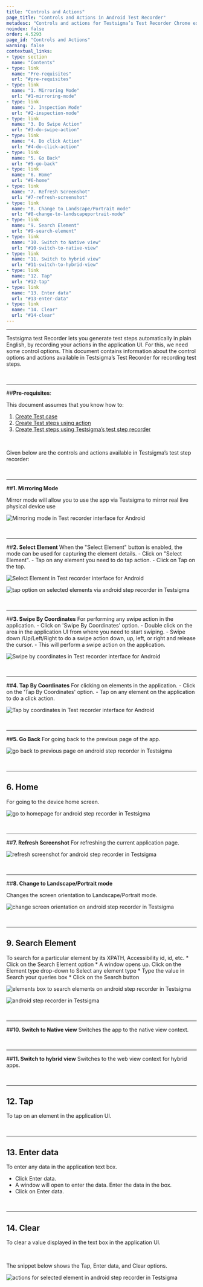 ```yaml
---
title: "Controls and Actions"
page_title: "Controls and Actions in Android Test Recorder"
metadesc: "Controls and actions for Testsigma’s Test Recorder Chrome extension"
noindex: false
order: 4.5293
page_id: "Controls and Actions"
warning: false
contextual_links:
- type: section
  name: "Contents"
- type: link
  name: "Pre-requisites"
  url: "#pre-requisites"
- type: link
  name: "1. Mirroring Mode"
  url: "#1-mirroring-mode"
- type: link
  name: "2. Inspection Mode"
  url: "#2-inspection-mode"
- type: link
  name: "3. Do Swipe Action"
  url: "#3-do-swipe-action"
- type: link
  name: "4. Do click Action"
  url: "#4-do-click-action"
- type: link
  name: "5. Go Back"
  url: "#5-go-back"
- type: link
  name: "6. Home"
  url: "#6-home"
- type: link
  name: "7. Refresh Screenshot"
  url: "#7-refresh-screenshot"
- type: link
  name: "8. Change to Landscape/Portrait mode"
  url: "#8-change-to-landscapeportrait-mode"
- type: link
  name: "9. Search Element"
  url: "#9-search-element"
- type: link
  name: "10. Switch to Native view"
  url: "#10-switch-to-native-view"
- type: link
  name: "11. Switch to hybrid view"
  url: "#11-switch-to-hybrid-view"
- type: link
  name: "12. Tap"
  url: "#12-tap"
- type: link
  name: "13. Enter data"
  url: "#13-enter-data"
- type: link
  name: "14. Clear"
  url: "#14-clear"
---
```


---

Testsigma test Recorder lets you generate test steps automatically in plain English, by recording your actions in the application UI. For this, we need some control options. This document contains information about the control options and actions available in Testsigma’s Test Recorder for recording test steps. 

&emsp;

---
##**Pre-requisites**:

This document assumes that you know how to:

 1. [Create Test case](https://testsigma.com/docs/test-cases/manage/add-edit-delete/)
 2. [Create Test steps using action](https://testsigma.com/docs/test-cases/create-steps-nl/overview/)
 3. [Create Test steps using Testsigma’s test step recorder](https://testsigma.com/docs/test-cases/create-steps-recorder/web-apps/overview/)

&emsp;

Given below are the controls and actions available in Testsigma’s test step recorder:
 
 &emsp;

---
##**1. Mirroring Mode**

 Mirror mode will allow you to use the app via Testsigma to mirror real live physical device use

![Mirroring mode in Test recorder interface for Android](https://s3.amazonaws.com/static-docs.testsigma.com/new_images/test-cases/create-steps-recorder/android-apps/overview/test-recorder-interface-android-1-mirroring-mode.png)


&emsp;

---
##**2. Select Element**
 When the "Select Element" button is enabled, the mode can be used for capturing the element details.
    - Click on "Select Element".
    - Tap on any element you need to do tap action.
    - Click on Tap on the top.

![Select Element in Test recorder interface for Android](https://s3.amazonaws.com/static-docs.testsigma.com/new_images/test-cases/create-steps-recorder/android-apps/overview/test-recorder-interface-android-1-select-element.png)

![tap option on selected elements via android step recorder in Testsigma](https://docs.testsigma.com/images/controls-and-actions/tap-option-selected-elements-android-step-recorder.png)

&emsp;

---
##**3. Swipe By Coordinates**
  For performing any swipe action in the application.
    - Click on 'Swipe By Coordinates' option.
    - Double click on the area in the application UI from  where you need to start swiping.
    - Swipe down /Up/Left/Right to do a swipe action down,  up, left, or right and release the cursor.
    - This will perform a swipe action on the application.

![Swipe by coordinates  in Test recorder interface for Android](https://s3.amazonaws.com/static-docs.testsigma.com/new_images/test-cases/create-steps-recorder/android-apps/overview/test-recorder-interface-android-1-swipe-by-coordinates.png)

&emsp;

---
##**4. Tap By Coordinates**
 For clicking on elements in the application.
    - Click on the 'Tap By Coordinates' option.
    - Tap on any element on the application to do a click action.

![Tap by coordinates  in Test recorder interface for Android](https://s3.amazonaws.com/static-docs.testsigma.com/new_images/test-cases/create-steps-recorder/android-apps/overview/test-recorder-interface-android-1-tap-by-coordinates.png)

&emsp;

---
##**5. Go Back**
 For going back to the previous page of the app.

![go back to previous page on android step recorder in Testsigma](https://docs.testsigma.com/images/controls-and-actions/go-back-android-step-recorder.png)

&emsp;

---
## **6. Home**
 For going to the device home screen.

![go to homepage for android step recorder in Testsigma](https://docs.testsigma.com/images/controls-and-actions/go-to-homepage-android-step-recorder.png)

&emsp;

---
##**7. Refresh Screenshot**
 For refreshing the current application page.

![refresh screenshot for android step recorder in Testsigma](https://docs.testsigma.com/images/controls-and-actions/refresh-screenshot-android-step-recorder.png)

&emsp;

---
##**8. Change to Landscape/Portrait mode**

Changes the screen orientation to Landscape/Portrait mode. 

![change screen orientation on android step recorder in Testsigma](https://docs.testsigma.com/images/controls-and-actions/change-screen-orientation-android-step-recorder.png)

&emsp;

---
## **9. Search Element**
 To search for a particular element by its XPATH, Accessibility id, id, etc.
    * Click on the Search Element option
    * A window opens up. Click on the Element type drop-down to Select any element type
    * Type the value in Search your queries box
    * Click on the Search button

![elements box to search elements on android step recorder in Testsigma](https://docs.testsigma.com/images/controls-and-actions/elements-box-to-search-android-step-recorder.png)

![android step recorder in Testsigma](https://docs.testsigma.com/images/controls-and-actions/search-element-by-type-android-step-recorder.png)

&emsp;

---
##**10. Switch to Native view**
Switches the app to the native view context.

&emsp;

---
##**11. Switch to hybrid view**
 Switches to the web view context for hybrid apps.

&emsp;

---
## **12. Tap**
 To tap on an element in the application UI.

&emsp;

---
## **13. Enter data**
To enter any data in the application text box.
 * Click Enter data.
 * A window will open to enter the data. Enter the data in the box.
 * Click on Enter data.

&emsp;

---
## **14. Clear**
 To clear a value displayed in the text box in the application UI.

&emsp;

The snippet below shows the Tap, Enter data, and Clear options.

![actions for selected element in android step recorder in Testsigma](https://docs.testsigma.com/images/controls-and-actions/actions-for-selected-element-android-step-recorder.png)








